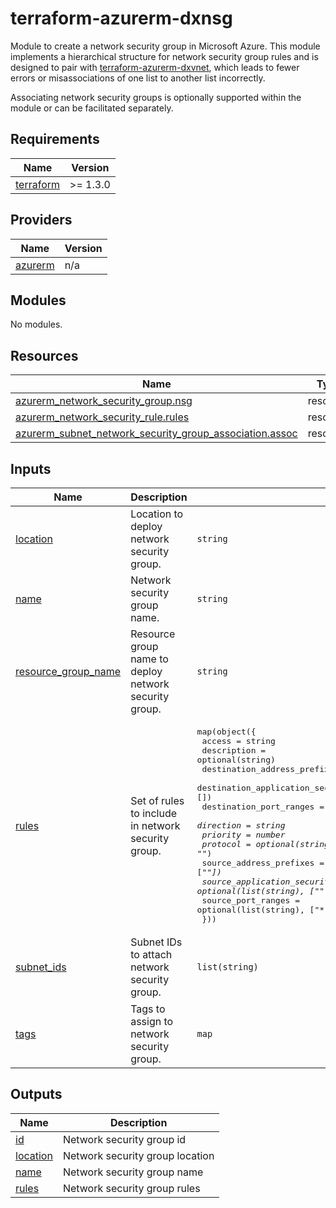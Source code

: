 # terraform-azurerm-dxnsg

Module to create a network security group in Microsoft Azure.
This module implements a hierarchical structure for network security group rules and is designed to pair with [terraform-azurerm-dxvnet](https://github.com/dustindortch/terraform-azurerm-dxvnet), which leads to fewer errors or misassociations of one list to another list incorrectly.

Associating network security groups is optionally supported within the module or can be facilitated separately.
<!-- BEGIN_TF_DOCS -->
## Requirements

| Name | Version |
|------|---------|
| <a name="requirement_terraform"></a> [terraform](#requirement\_terraform) | >= 1.3.0 |

## Providers

| Name | Version |
|------|---------|
| <a name="provider_azurerm"></a> [azurerm](#provider\_azurerm) | n/a |

## Modules

No modules.

## Resources

| Name | Type |
|------|------|
| [azurerm_network_security_group.nsg](https://registry.terraform.io/providers/hashicorp/azurerm/latest/docs/resources/network_security_group) | resource |
| [azurerm_network_security_rule.rules](https://registry.terraform.io/providers/hashicorp/azurerm/latest/docs/resources/network_security_rule) | resource |
| [azurerm_subnet_network_security_group_association.assoc](https://registry.terraform.io/providers/hashicorp/azurerm/latest/docs/resources/subnet_network_security_group_association) | resource |

## Inputs

| Name | Description | Type | Default | Required |
|------|-------------|------|---------|:--------:|
| <a name="input_location"></a> [location](#input\_location) | Location to deploy network security group. | `string` | n/a | yes |
| <a name="input_name"></a> [name](#input\_name) | Network security group name. | `string` | n/a | yes |
| <a name="input_resource_group_name"></a> [resource\_group\_name](#input\_resource\_group\_name) | Resource group name to deploy network security group. | `string` | n/a | yes |
| <a name="input_rules"></a> [rules](#input\_rules) | Set of rules to include in network security group. | <pre>map(object({<br>    access                                     = string<br>    description                                = optional(string)<br>    destination_address_prefixes               = list(string)<br>    destination_application_security_group_ids = optional(list(string), [])<br>    destination_port_ranges                    = optional(list(string), ["*"])<br>    direction                                  = string<br>    priority                                   = number<br>    protocol                                   = optional(string, "*")<br>    source_address_prefixes                    = optional(list(string), ["*"])<br>    source_application_security_group_ids      = optional(list(string), ["*"])<br>    source_port_ranges                  = optional(list(string), ["*"])<br>  }))</pre> | n/a | yes |
| <a name="input_subnet_ids"></a> [subnet\_ids](#input\_subnet\_ids) | Subnet IDs to attach network security group. | `list(string)` | `[]` | no |
| <a name="input_tags"></a> [tags](#input\_tags) | Tags to assign to network security group. | `map` | <pre>{<br>  "CreatedBy": "Terraform",<br>  "Module": "terraform-azurerm-dxnsg"<br>}</pre> | no |

## Outputs

| Name | Description |
|------|-------------|
| <a name="output_id"></a> [id](#output\_id) | Network security group id |
| <a name="output_location"></a> [location](#output\_location) | Network security group location |
| <a name="output_name"></a> [name](#output\_name) | Network security group name |
| <a name="output_rules"></a> [rules](#output\_rules) | Network security group rules |
<!-- END_TF_DOCS -->
